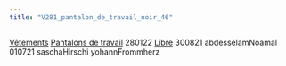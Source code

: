 ```yaml
---
title: "V281_pantalon_de_travail_noir_46"
---
```


[Vêtements](notes/equipements/L_Vetements.md) [Pantalons de travail](notes/equipements/vetements/V_PantalonsDeTravail.md) 280122 [Libre](notes/statut/S_Libre.md)
300821 abdesselamNoamal
010721 saschaHirschi
yohannFrommherz